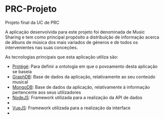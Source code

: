 # PRC-Projeto
Projeto final da UC de PRC

A aplicação desenvolvida para este projeto foi denominada de Music Sharing e tem como principal propósito a distribuição de informação acerca de álbuns de música dos mais variados de géneros e de todos os intervenientes nas suas conceções.

As tecnologias principais que esta aplicação utiliza são:
<ul>
  <li><a href="https://protege.stanford.edu/">Protégé</a>: Para definir a ontologia em que o povoamento desta aplicação se baseia</li>
  <li><a href="http://graphdb.ontotext.com/">GraphDB</a>: Base de dados da aplicação, relativamente ao seu conteúdo musical</li>
  <li><a href="https://www.mongodb.com/">MongoDB</a>: Base de dados da aplicação, relativamente à informação pertencente aos seus utilizadores</li>
  <li><a href="https://nodejs.org/en/">NodeJS</a>: Framework utilizada para a realização da API de dados<li>
  <li><a href="https://vuejs.org/">VueJS</a>: Framework utilizada para a realização da interface<li>
 </ul>
